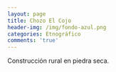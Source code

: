 ```yaml
---
layout: page
title: Chozo El Cojo
header-img: /img/fondo-azul.png
categories: Etnográfico
comments: 'true'
---
```



Construcción rural en piedra seca.

<div class="photos">
</div>
